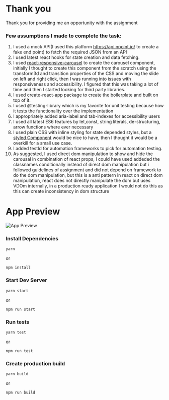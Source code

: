 # Thank you

Thank you for providing me an opportunity with the assignment

### Few assumptions I made to complete the task:

1. I used a mock API(I used this platform https://api.npoint.io/ to create a fake end point) to fetch the required JSON from an API
2. I used latest react hooks for state creation and data fetching.
3. I used [react-responsive-carousel](https://www.npmjs.com/package/react-responsive-carousel) to create the carousel component, initially I thought to create this component from the scratch using the transform3d and transition properties of the CSS and moving the slide on left and right click, then I was running into issues with responsiveness and accessibility. I figured that this was taking a lot of time and then I started looking for third party libraries.
4. I used create-react-app package to create the boilerplate and built on top of it.
5. I used @testing-library which is my favorite for unit testing because how it tests the functionality over the implementation
6. I appropriately added aria-label and tab-indexes for accessibility users
7. I used all latest ES6 features by let,const, string literals, de-structuring, arrow functions where ever necessary
8. I used plain CSS with inline styling for state depended styles, but a [styled Component](https://styled-components.com/) would be nice to have, then I thought it would be a overkill for a small use case.
9. I added testId for automation frameworks to pick for automation testing.
10. As suggested, I used direct dom manipulation to show and hide the carousal in combination of react props, I could have used addeded the classnames conditionally instead of direct dom manipulation but i followed guidelines of assignment and did not depend on framework to do the dom manipulation, but this is a anti pattern in react on direct dom manipulation, react does not directly manipulate the dom but uses VDOm internally, in a production ready application I would not do this as this can create inconsistency in dom structure

# App Preview

![App Preview](https://github.com/asirasani/ProductUI/blob/master/Preview.gif)

### Install Dependencies

```
yarn
```

or

```
npm install
```

### Start Dev Server

```
yarn start
```

or

```
npm run start
```

### Run tests

```
yarn test
```

or

```
npm run test
```

### Create production build

```
yarn build
```

or

```
npm run build
```
